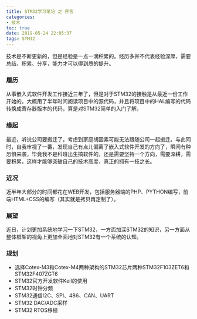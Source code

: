 ```yaml
---
title: STM32学习笔记 之 序言
categories:
- 技术
toc: true
date: 2019-05-24 22:05:37
tags: STM32
---
```


技术是不断更新的，但是经验是一点一滴积累的。经历多并不代表经验深厚，需要总结、积累、分享，能力才可以得到质的提升。
<!-- more -->

### 履历
从事嵌入式软件开发工作接近三年了，但是对于STM32的接触是从最近一份工作开始的。大概用了半年时间阅读项目中的源代码，并且将项目中的HAL编写的代码转换成寄存器版本的代码，算是对STM32简单的入门了解。

### 缘起
最近，听说公司要搬迁了，考虑到家庭胡因素可能无法跟随公司一起搬迁。与此同时，自我审视了一番，发现自己有点儿偏离了嵌入式软件开发的方向了，瞬间有种恐惧来袭，毕竟我不是科班出生搞软件的，还是需要坚持一个方向，需要深耕，需要积累，这样才能够突破自己的技术高度，真正的拥有一技之长。

### 近况
近半年大部分的时间都花在WEB开发，包括服务器端的PHP、PYTHON编写，前端HTML+CSS的编写（其实就是拷贝再定制了）。

### 展望
近日，计划更加系统地学习一下STM32，一方面加深STM32的知识，另一方面从整体框架的视角上更加全面地对STM32有一个系统的认知。

### 规划
-  选择Cotex-M3和Cotex-M4两种架构的STM32芯片两种STM32F103ZET6和STM32F407ZGT6
-  STM32官方开发软件Keil的使用
-  STM32时钟分频
-  STM32通信I2C、SPI、486、CAN、UART
-  STM32 DAC/ADC采样
-  STM32 RTOS移植
